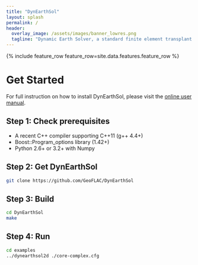 ```yaml
---
title: "DynEarthSol"
layout: splash
permalink: /
header:
  overlay_image: /assets/images/banner_lowres.png
  tagline: "Dynamic Earth Solver, a standard finite element transplant of geoflac for unstructured meshes with P1 elements in 2D and 3D."
---
```


{% include feature_row feature_row=site.data.features.feature_row %}

# Get Started

For full instruction on how to install DynEarthSol, please visit the [online user manual](https://geoflac.github.io/des3d/docs/usage).

## Step 1: Check prerequisites

- A recent C++ compiler supporting C++11 (g++ 4.4+)
- Boost::Program_options library (1.42+)
- Python 2.6+ or 3.2+ with Numpy

## Step 2: Get DynEarthSol

```sh
git clone https://github.com/GeoFLAC/DynEarthSol
```

## Step 3: Build

```sh
cd DynEarthSol
make
```

## Step 4: Run

```sh
cd examples
../dynearthsol2d ./core-complex.cfg
```


